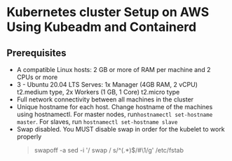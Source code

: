
# Kubernetes cluster Setup on AWS Using Kubeadm and Containerd

## Prerequisites

- A compatible Linux hosts:  2 GB or more of RAM per machine and 2 CPUs
   or more 
- 3 - Ubuntu 20.04 LTS Serves:  1x Manager (4GB RAM, 2 vCPU)
   t2.medium type, 2x Workers (1 GB, 1 Core) t2.micro type 
- Full network connectivity between all machines in the cluster 
- Unique hostname for each host. Change hostname of the machines using hostnamectl. For master nodes, run`hostnamectl set-hostname master`. For slaves, run `hostnamectl set-hostname
   slave` 
- Swap disabled. You MUST disable swap in order for the kubelet to work properly 
	> swapoff -a
	> sed -i '/ swap / s/^\(.*\)$/#\1/g' /etc/fstab
